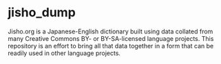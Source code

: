 # jisho_dump

Jisho.org is a Japanese-English dictionary built using data collated from many Creative Commons BY- or BY-SA-licensed language projects.  This repository is an effort to bring all that data together in a form that can be readily used in other language projects.

